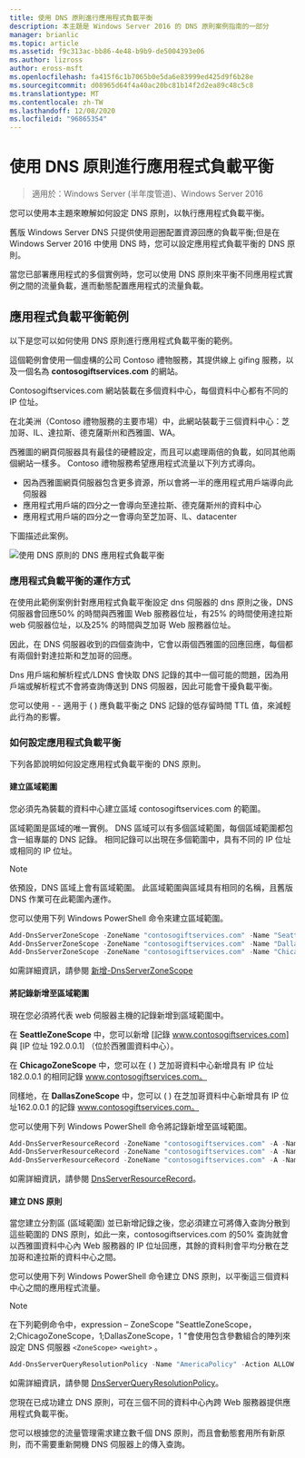 ```yaml
---
title: 使用 DNS 原則進行應用程式負載平衡
description: 本主題是 Windows Server 2016 的 DNS 原則案例指南的一部分
manager: brianlic
ms.topic: article
ms.assetid: f9c313ac-bb86-4e48-b9b9-de5004393e06
ms.author: lizross
author: eross-msft
ms.openlocfilehash: fa415f6c1b7065b0e5da6e83999ed425d9f6b28e
ms.sourcegitcommit: d08965d64f4a40ac20bc81b14f2d2ea89c48c5c8
ms.translationtype: MT
ms.contentlocale: zh-TW
ms.lasthandoff: 12/08/2020
ms.locfileid: "96865354"
---
```

# <a name="use-dns-policy-for-application-load-balancing"></a>使用 DNS 原則進行應用程式負載平衡

>適用於：Windows Server (半年度管道)、Windows Server 2016

您可以使用本主題來瞭解如何設定 DNS 原則，以執行應用程式負載平衡。

舊版 Windows Server DNS 只提供使用迴圈配置資源回應的負載平衡;但是在 Windows Server 2016 中使用 DNS 時，您可以設定應用程式負載平衡的 DNS 原則。

當您已部署應用程式的多個實例時，您可以使用 DNS 原則來平衡不同應用程式實例之間的流量負載，進而動態配置應用程式的流量負載。

## <a name="example-of-application-load-balancing"></a>應用程式負載平衡範例

以下是您可以如何使用 DNS 原則進行應用程式負載平衡的範例。

這個範例會使用一個虛構的公司 Contoso 禮物服務，其提供線上 gifing 服務，以及一個名為 **contosogiftservices.com** 的網站。

Contosogiftservices.com 網站裝載在多個資料中心，每個資料中心都有不同的 IP 位址。

在北美洲（Contoso 禮物服務的主要市場）中，此網站裝載于三個資料中心：芝加哥、IL、達拉斯、德克薩斯州和西雅圖、WA。

西雅圖的網頁伺服器具有最佳的硬體設定，而且可以處理兩倍的負載，如同其他兩個網站一樣多。 Contoso 禮物服務希望應用程式流量以下列方式導向。

- 因為西雅圖網頁伺服器包含更多資源，所以會將一半的應用程式用戶端導向此伺服器
- 應用程式用戶端的四分之一會導向至達拉斯、德克薩斯州的資料中心
- 應用程式用戶端的四分之一會導向至芝加哥、IL、datacenter

下圖描述此案例。

![使用 DNS 原則的 DNS 應用程式負載平衡](../../media/Dns-App-Lb/dns-app-lb.jpg)


### <a name="how-application-load-balancing-works"></a>應用程式負載平衡的運作方式

在使用此範例案例針對應用程式負載平衡設定 dns 伺服器的 dns 原則之後，DNS 伺服器會回應50% 的時間與西雅圖 Web 服務器位址，有25% 的時間使用達拉斯 web 伺服器位址，以及25% 的時間與芝加哥 Web 服務器位址。

因此，在 DNS 伺服器收到的四個查詢中，它會以兩個西雅圖的回應回應，每個都有兩個針對達拉斯和芝加哥的回應。

Dns 用戶端和解析程式/LDNS 會快取 DNS 記錄的其中一個可能的問題，因為用戶端或解析程式不會將查詢傳送到 DNS 伺服器，因此可能會干擾負載平衡。

您可以使用 \- \- 適用于 \( \) 應負載平衡之 DNS 記錄的低存留時間 TTL 值，來減輕此行為的影響。

### <a name="how-to-configure-application-load-balancing"></a>如何設定應用程式負載平衡

下列各節說明如何設定應用程式負載平衡的 DNS 原則。

#### <a name="create-the-zone-scopes"></a>建立區域範圍

您必須先為裝載的資料中心建立區域 contosogiftservices.com 的範圍。

區域範圍是區域的唯一實例。 DNS 區域可以有多個區域範圍，每個區域範圍都包含一組專屬的 DNS 記錄。 相同記錄可以出現在多個範圍中，具有不同的 IP 位址或相同的 IP 位址。

>[!NOTE]
>依預設，DNS 區域上會有區域範圍。 此區域範圍與區域具有相同的名稱，且舊版 DNS 作業可在此範圍內運作。

您可以使用下列 Windows PowerShell 命令來建立區域範圍。

```powershell
Add-DnsServerZoneScope -ZoneName "contosogiftservices.com" -Name "SeattleZoneScope"
Add-DnsServerZoneScope -ZoneName "contosogiftservices.com" -Name "DallasZoneScope"
Add-DnsServerZoneScope -ZoneName "contosogiftservices.com" -Name "ChicagoZoneScope"
```

如需詳細資訊，請參閱 [新增-DnsServerZoneScope](/powershell/module/dnsserver/add-dnsserverzonescope)

#### <a name="add-records-to-the-zone-scopes"></a><a name="bkmk_records"></a>將記錄新增至區域範圍

現在您必須將代表 web 伺服器主機的記錄新增到區域範圍中。

在 **SeattleZoneScope** 中，您可以新增 [記錄 www.contosogiftservices.com] 與 [IP 位址 192.0.0.1] （位於西雅圖資料中心）。

在 **ChicagoZoneScope** 中，您可以在 \( \) 芝加哥資料中心新增具有 IP 位址182.0.0.1 的相同記錄 www.contosogiftservices.com。

同樣地，在 **DallasZoneScope** 中，您可以 \( \) 在芝加哥資料中心新增具有 IP 位址162.0.0.1 的記錄 www.contosogiftservices.com。

您可以使用下列 Windows PowerShell 命令將記錄新增至區域範圍。

```powershell
Add-DnsServerResourceRecord -ZoneName "contosogiftservices.com" -A -Name "www" -IPv4Address "192.0.0.1" -ZoneScope "SeattleZoneScope"
Add-DnsServerResourceRecord -ZoneName "contosogiftservices.com" -A -Name "www" -IPv4Address "182.0.0.1" -ZoneScope "ChicagoZoneScope"
Add-DnsServerResourceRecord -ZoneName "contosogiftservices.com" -A -Name "www" -IPv4Address "162.0.0.1" -ZoneScope "DallasZoneScope"
```

如需詳細資訊，請參閱 [DnsServerResourceRecord](/powershell/module/dnsserver/add-dnsserverresourcerecord)。

#### <a name="create-the-dns-policies"></a><a name="bkmk_policies"></a>建立 DNS 原則

當您建立分割區 (區域範圍) 並已新增記錄之後，您必須建立可將傳入查詢分散到這些範圍的 DNS 原則，如此一來，contosogiftservices.com 的50% 查詢就會以西雅圖資料中心內 Web 服務器的 IP 位址回應，其餘的資料則會平均分散在芝加哥和達拉斯的資料中心之間。

您可以使用下列 Windows PowerShell 命令建立 DNS 原則，以平衡這三個資料中心之間的應用程式流量。

>[!NOTE]
>在下列範例命令中，expression – ZoneScope "SeattleZoneScope，2;ChicagoZoneScope，1;DallasZoneScope，1 "會使用包含參數組合的陣列來設定 DNS 伺服器 `<ZoneScope>` `<weight>` 。

```powershell
Add-DnsServerQueryResolutionPolicy -Name "AmericaPolicy" -Action ALLOW -ZoneScope "SeattleZoneScope,2;ChicagoZoneScope,1;DallasZoneScope,1" -ZoneName "contosogiftservices.com"
```

如需詳細資訊，請參閱 [DnsServerQueryResolutionPolicy](/powershell/module/dnsserver/add-dnsserverqueryresolutionpolicy)。

您現在已成功建立 DNS 原則，可在三個不同的資料中心內跨 Web 服務器提供應用程式負載平衡。

您可以根據您的流量管理需求建立數千個 DNS 原則，而且會動態套用所有新原則，而不需要重新開機 DNS 伺服器上的傳入查詢。
